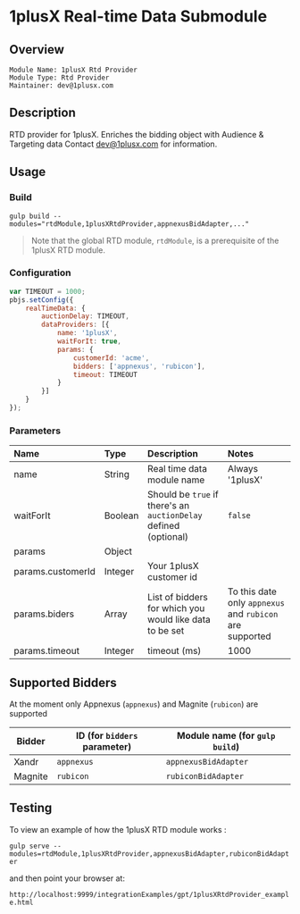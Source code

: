 # 1plusX Real-time Data Submodule

## Overview

    Module Name: 1plusX Rtd Provider
    Module Type: Rtd Provider
    Maintainer: dev@1plusx.com 

## Description

RTD provider for 1plusX. 
Enriches the bidding object with Audience & Targeting data
Contact dev@1plusx.com for information.

## Usage

### Build
```
gulp build --modules="rtdModule,1plusXRtdProvider,appnexusBidAdapter,..."  
```

> Note that the global RTD module, `rtdModule`, is a prerequisite of the 1plusX RTD module.

### Configuration

```javascript
var TIMEOUT = 1000;
pbjs.setConfig({
    realTimeData: {
        auctionDelay: TIMEOUT,
        dataProviders: [{
            name: '1plusX',
            waitForIt: true,
            params: {
                customerId: 'acme',
                bidders: ['appnexus', 'rubicon'],
                timeout: TIMEOUT
            }
        }]
    }
});
```

### Parameters 

| Name  |Type | Description   | Notes  |
| :------------ | :------------ | :------------ |:------------ |
| name  | String | Real time data module name | Always '1plusX' |
| waitForIt | Boolean | Should be `true` if there's an `auctionDelay` defined (optional) | `false` |
| params  | Object |   |   |
| params.customerId  | Integer | Your 1plusX customer id  |  |
| params.biders  | Array<string> | List of bidders for which you would like data to be set | To this date only `appnexus` and `rubicon` are supported |
| params.timeout  | Integer | timeout (ms) | 1000 |

## Supported Bidders
At the moment only Appnexus (`appnexus`) and Magnite (`rubicon`) are supported


| Bidder  | ID (for `bidders` parameter) | Module name (for `gulp build`) |
| ------- | ---------------------------- | ------------------------------ |
| Xandr   | `appnexus`                   | `appnexusBidAdapter`           |
| Magnite | `rubicon`                    | `rubiconBidAdapter`            |

## Testing 

To view an example of how the 1plusX RTD module works :

`gulp serve --modules=rtdModule,1plusXRtdProvider,appnexusBidAdapter,rubiconBidAdapter`

and then point your browser at:

`http://localhost:9999/integrationExamples/gpt/1plusXRtdProvider_example.html`
